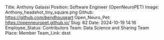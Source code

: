 Title: Anthony Galassi
Position: Software Engineer (OpenNeuroPET)
Image: Anthony_headshot_tiny_square.png
Github: https://github.com/bendhouseart
Open_Neuro_Pet: https://openneuropet.github.io/
Slug: 82
Date: 2024-10-19 14:16
Employee_Status: Contributors
Team: Data Science and Sharing Team
Place: Member
Team_Link: dsst